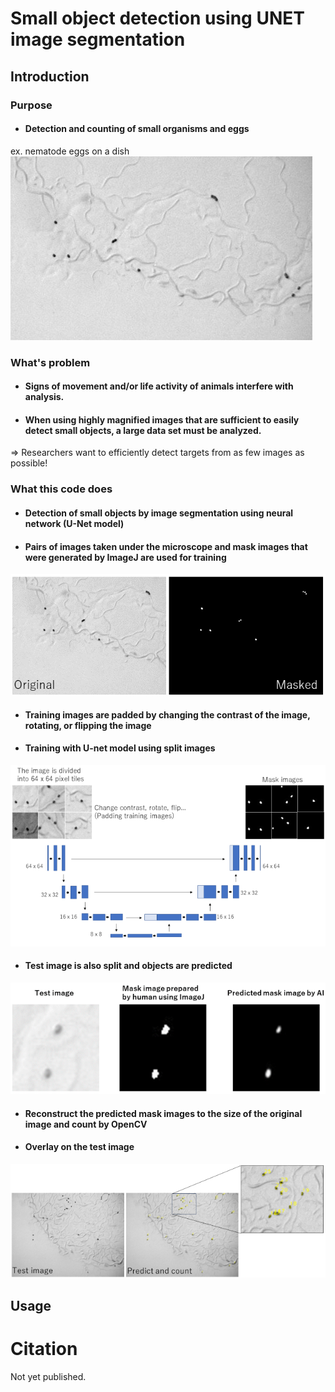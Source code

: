 # Small object detection using UNET image segmentation

## Introduction
### Purpose
* #### Detection and counting of small organisms and eggs
ex. nematode eggs on a dish  
![](./img/eggs.jpg)

### What's problem
* #### Signs of movement and/or life activity of animals interfere with analysis.  
* #### When using highly magnified images that are sufficient to easily detect small objects, a large data set must be analyzed.
=> Researchers want to efficiently detect targets from as few images as possible!

### What this code does
* #### Detection of small objects by image segmentation using neural network (U-Net model)

* #### Pairs of images taken under the microscope and mask images that were generated by ImageJ are used for training
![](./img/make_mask.png)
  
* #### Training images are padded by changing the contrast of the image, rotating, or flipping the image
* #### Training with U-net model using split images

![](./img/unet_model.png)

* #### Test image is also split and objects are predicted
![](./img/unet_predict.png)

* #### Reconstruct the predicted mask images to the size of the original image and count by OpenCV
* #### Overlay on the test image
![](./img/count.png)

## Usage

# Citation
Not yet published.
